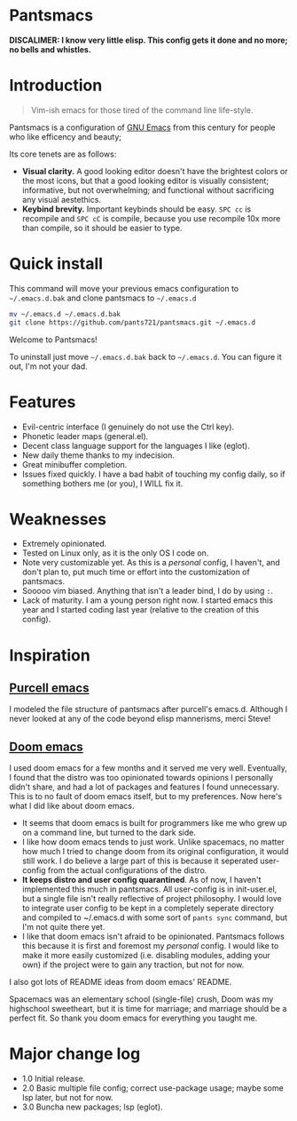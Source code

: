 # Pantsmacs

**DISCALIMER: I know very little elisp. This config gets it done and no more; no bells and whistles.**

# Introduction

> Vim-ish emacs for those tired of the command line life-style.

Pantsmacs is a configuration of [GNU Emacs](https://gnu.org/software/emacs) from 
this century for people who like efficency and beauty;

Its core tenets are as follows:

+ **Visual clarity.** A good looking editor doesn't have the brightest colors or 
the most icons, but that a good looking editor is visually consistent; 
informative, but not overwhelming; and functional without sacrificing any visual 
aestethics.
+ **Keybind brevity.** Important keybinds should be easy. `SPC cc` is recompile
and `SPC cC` is compile, because you use recompile 10x more than compile, so it 
should be easier to type.

# Quick install

This command will move your previous emacs configuration to `~/.emacs.d.bak` and clone pantsmacs to `~/.emacs.d`
```sh
mv ~/.emacs.d ~/.emacs.d.bak
git clone https://github.com/pants721/pantsmacs.git ~/.emacs.d
```

Welcome to Pantsmacs!

To uninstall just move `~/.emacs.d.bak` back to `~/.emacs.d`. You can figure it out, I'm not your dad.

# Features

- Evil-centric interface (I genuinely do not use the Ctrl key).
- Phonetic leader maps (general.el).
- Decent class language support for the languages I like (eglot).
- New daily theme thanks to my indecision.
- Great minibuffer completion.
- Issues fixed quickly. I have a bad habit of touching my config daily, so if something bothers me (or you), I WILL fix it.

# Weaknesses

- Extremely opinionated.
- Tested on Linux only, as it is the only OS I code on.
- Note very customizable yet. As this is a *personal* config, I haven't, and don't plan to, put much time or effort into the customization of pantsmacs.
- Sooooo vim biased. Anything that isn't a leader bind, I do by using `:`.
- Lack of maturity. I am a young person right now. I started emacs this year and I started coding last year (relative to the creation of this config).

# Inspiration

## [Purcell emacs](https://github.com/purcell/emacs.d)
    
I modeled the file structure of pantsmacs after purcell's emacs.d. Although I never looked at any of the code beyond elisp mannerisms, merci Steve!

## [Doom emacs](https://github.com/doomemacs/doomemacs)

I used doom emacs for a few months and it served me very well. Eventually, I found that the distro was too opinionated towards opinions I personally didn't share, and had a lot of packages and features I found unnecessary. This is to no fault of doom emacs itself, but to my preferences. Now here's what I did like about doom emacs. 
- It seems that doom emacs is built for programmers like me who grew up on a command line, but turned to the dark side.
- I like how doom emacs tends to just work. Unlike spacemacs, no matter how much I tried to change doom from its original configuration, it would still work. I do believe a large part of this is because it seperated user-config from the actual configurations of the distro.
- **It keeps distro and user config quarantined**. As of now, I haven't implemented this much in pantsmacs. All user-config is in init-user.el, but a single file isn't really reflective of project philosophy. I would love to integrate user config to be kept in a completely seperate directory and compiled to ~/.emacs.d with some sort of `pants sync` command, but I'm not quite there yet.
- I like that doom emacs isn't afraid to be opinionated. Pantsmacs follows this because it is first and foremost my *personal* config. I would like to make it more easily customized (i.e. disabling modules, adding your own) if the project were to gain any traction, but not for now.

I also got lots of README ideas from doom emacs' README.

Spacemacs was an elementary school (single-file) crush, Doom was my highschool sweetheart, but it is time for marriage; and marriage should be a perfect fit. So thank you doom emacs for everything you taught me.

# Major change log

- 1.0 Initial release.
- 2.0 Basic multiple file config; correct use-package usage; maybe some lsp later, but not for now.
- 3.0 Buncha new packages; lsp (eglot).
